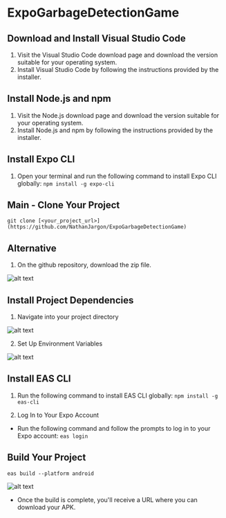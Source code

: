 # ExpoGarbageDetectionGame


## Download and Install Visual Studio Code

1. Visit the Visual Studio Code download page and download the version suitable for your operating system.
2. Install Visual Studio Code by following the instructions provided by the installer.

## Install Node.js and npm

1. Visit the Node.js download page and download the version suitable for your operating system.
2. Install Node.js and npm by following the instructions provided by the installer.

## Install Expo CLI

1. Open your terminal and run the following command to install Expo CLI globally:
```npm install -g expo-cli```

## Main - Clone Your Project

```git clone [<your_project_url>](https://github.com/NathanJargon/ExpoGarbageDetectionGame)```

## Alternative

1. On the github repository, download the zip file.

![alt text](assets/readme/1.png)

## Install Project Dependencies    

1. Navigate into your project directory

![alt text](assets/readme/3.png)

2. Set Up Environment Variables

![alt text](assets/readme/env.png)

## Install EAS CLI

1. Run the following command to install EAS CLI globally:
```npm install -g eas-cli```

2. Log In to Your Expo Account
 - Run the following command and follow the prompts to log in to your Expo account:
```eas login```

## Build Your Project
```eas build --platform android```

![alt text](assets/readme/4.png)

- Once the build is complete, you'll receive a URL where you can download your APK.
